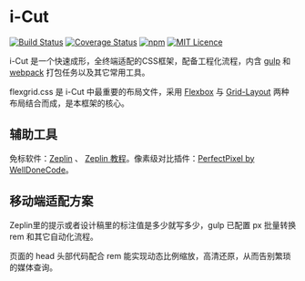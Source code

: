 ﻿i-Cut
===========================

[![Build Status](https://travis-ci.org/zhenbinjing/i-Cut.svg?branch=master)](https://travis-ci.org/zhenbinjing/i-Cut)
[![Coverage Status](https://coveralls.io/repos/github/zhenbinjing/i-Cut/badge.svg?branch=master)](https://coveralls.io/github/zhenbinjing/i-Cut?branch=master)
[![npm](https://img.shields.io/npm/v/npm.svg)](https://www.npmjs.com/package/i-cut)
[![MIT Licence](https://badges.frapsoft.com/os/mit/mit.svg?v=103)](https://opensource.org/licenses/mit-license.php)

i-Cut 是一个快速成形，全终端适配的CSS框架，配备工程化流程，内含 [gulp](https://github.com/gulpjs/gulp) 和 [webpack](https://github.com/webpack/webpack) 打包任务以及其它常用工具。

flexgrid.css 是 i-Cut 中最重要的布局文件，采用 [Flexbox](https://developer.mozilla.org/zh-CN/docs/Web/CSS/flex) 与 [Grid-Layout](https://developer.mozilla.org/zh-CN/docs/Web/CSS/grid) 两种布局结合而成，是本框架的核心。

## 辅助工具

免标软件：[Zeplin](https://zeplin.io/) 、 [Zeplin 教程](http://blog.163.com/zbj_jbz/blog/static/212615164201692210316119/)。像素级对比插件：[PerfectPixel by WellDoneCode](https://chrome.google.com/webstore/detail/perfectpixel-by-welldonec/dkaagdgjmgdmbnecmcefdhjekcoceebi?utm_source=chrome-app-launcher-info-dialog)。

## 移动端适配方案

Zeplin里的提示或者设计稿里的标注值是多少就写多少，gulp 已配置 px 批量转换 rem 和其它自动化流程。

页面的 head 头部代码配合 rem 能实现动态比例缩放，高清还原，从而告别繁琐的媒体查询。